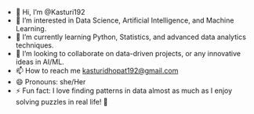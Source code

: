- 👋 Hi, I’m @Kasturi192
- 👀 I’m interested in Data Science, Artificial Intelligence, and Machine Learning.
- 🌱 I’m currently learning Python, Statistics, and advanced data analytics techniques.
- 💞️ I’m looking to collaborate on data-driven projects, or any innovative ideas in AI/ML.
- 📫 How to reach me kasturidhopat192@gmail.com
- 😄 Pronouns: she/Her
- ⚡ Fun fact: I love finding patterns in data almost as much as I enjoy solving puzzles in real life! 🧩

<!---
Kasturi192/Kasturi192 is a ✨ special ✨ repository because its `README.md` (this file) appears on your GitHub profile.
You can click the Preview link to take a look at your changes.
--->
